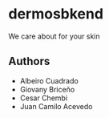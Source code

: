 
# dermosbkend
We care about for your skin

## Authors
- Albeiro Cuadrado
- Giovany Briceño 
- Cesar Chembi
- Juan Camilo Acevedo



